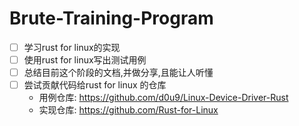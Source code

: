 # Brute-Training-Program
- [ ] 学习rust for linux的实现
- [ ] 使用rust for linux写出测试用例
- [ ] 总结目前这个阶段的文档,并做分享,且能让人听懂
- [ ] 尝试贡献代码给rust for linux 的仓库
    - 用例仓库: https://github.com/d0u9/Linux-Device-Driver-Rust
    - 实现仓库: https://github.com/Rust-for-Linux
